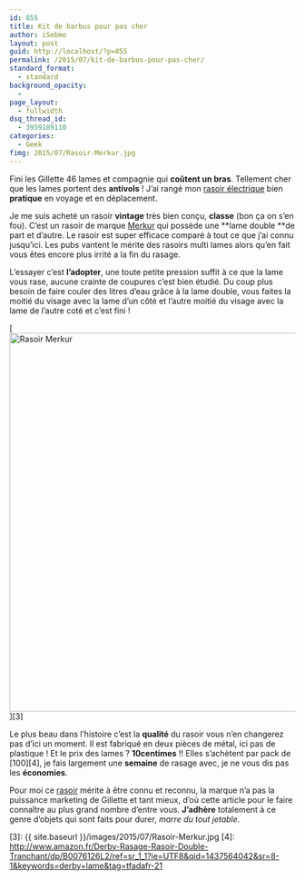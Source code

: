 ```yaml
---
id: 855
title: Kit de barbus pour pas cher
author: iSebmo
layout: post
guid: http://localhost/?p=855
permalink: /2015/07/kit-de-barbus-pour-pas-cher/
standard_format:
  - standard
background_opacity:
  - 
page_layout:
  - fullwidth
dsq_thread_id:
  - 3959189110
categories:
  - Geek
fimg: 2015/07/Rasoir-Merkur.jpg
---
```

Fini les Gillette 46 lames et compagnie qui **coûtent un bras**. Tellement cher que les lames portent des **antivols** ! J’ai rangé mon [rasoir électrique][1] bien **pratique** en voyage et en déplacement.

Je me suis acheté un rasoir **vintage** très bien conçu, **classe** (bon ça on s’en fou). C’est un rasoir de marque [Merkur][2] qui possède une **lame double **de part et d’autre. Le rasoir est super efficace comparé à tout ce que j’ai connu jusqu’ici. Les pubs vantent le mérite des rasoirs multi lames alors qu’en fait vous êtes encore plus irrité a la fin du rasage.

L’essayer c’est **l’adopter**, une toute petite pression suffit à ce que la lame vous rase, aucune crainte de coupures c’est bien étudié. Du coup plus besoin de faire couler des litres d’eau grâce à la lame double, vous faites la moitié du visage avec la lame d’un côté et l’autre moitié du visage avec la lame de l’autre coté et c’est fini !

[<img class="aligncenter size-full wp-image-858" src="{{ site.baseurl }}/images/2015/07/Rasoir-Merkur.jpg" alt="Rasoir Merkur" width="1000" height="667" />][3]

Le plus beau dans l’histoire c’est la **qualité** du rasoir vous n’en changerez pas d’ici un moment. Il est fabriqué en deux pièces de métal, ici pas de plastique ! Et le prix des lames ? **10centimes** !! Elles s’achètent par pack de [100][4], je fais largement une **semaine** de rasage avec, je ne vous dis pas les **économies**.

Pour moi ce [rasoir][2] mérite à être connu et reconnu, la marque n’a pas la puissance marketing de Gillette et tant mieux, d’où cette article pour le faire connaître au plus grand nombre d’entre vous. **J’adhère** totalement à ce genre d’objets qui sont faits pour durer, *marre du tout jetable*.

 [1]: http://www.amazon.fr/Philips-RQ1185-Rasoir-Senso-System/dp/B008RROG2Q/ref=sr_1_5?ie=UTF8&qid=1437563988&sr=8-5&keywords=rasoir+electrique+philips&tag=tfadafr-21
 [2]: http://www.amazon.fr/dp/B002RBGYXW/ref=sr_ph?ie=UTF8&qid=1437495950&sr=1&keywords=merkur&tag=tfadafr-21
 [3]: {{ site.baseurl }}/images/2015/07/Rasoir-Merkur.jpg
 [4]: http://www.amazon.fr/Derby-Rasage-Rasoir-Double-Tranchant/dp/B0076126L2/ref=sr_1_1?ie=UTF8&qid=1437564042&sr=8-1&keywords=derby+lame&tag=tfadafr-21
